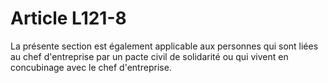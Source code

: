 # Article L121-8

La présente section est également applicable aux personnes qui sont liées au chef d'entreprise par un pacte civil de solidarité ou qui vivent en concubinage avec le chef d'entreprise.
